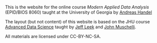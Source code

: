 This is the website for the online course _Modern Applied Data Analysis_ (EPID/BIOS 8060) taught at the University of Georgia by [Andreas Handel](http://handelgroup.uga.edu/) 

The layout (but not content) of this website is based on the JHU course [Advanced Data Science](http://jtleek.com/advdatasci) taught by [Jeff Leek](http://jtleek.com/) and [John Muschelli](http://johnmuschelli.com/).

All materials are licensed under CC-BY-NC-SA. 

